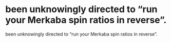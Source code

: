 # been unknowingly directed to “run your Merkaba spin ratios in reverse”.

been unknowingly directed to “run your Merkaba spin ratios in reverse”.